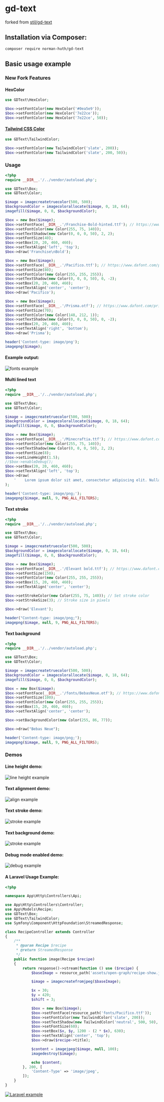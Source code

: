 # gd-text

forked from [stil/gd-text](https://github.com/stil/gd-text)

## Installation via Composer:

```bash
composer require norman-huth/gd-text
```

## Basic usage example

### New Fork Features

#### HexColor

```php
use GDText\HexColor;

$box->setFontColor(new HexColor('#0ea5e9'));
$box->setFontColor(new HexColor('7e22ce'));
$box->setFontColor(new HexColor('7e22ce', 50));
```

#### [Tailwind CSS Color](https://tailwindcss.com/docs/customizing-colors)

```php
use GDText\TailwindColor;

$box->setFontColor(new TailwindColor('slate', 200));
$box->setFontColor(new TailwindColor('slate', 200, 50));
```

### Usage

```php
<?php
require __DIR__.'/../vendor/autoload.php';

use GDText\Box;
use GDText\Color;

$image = imagecreatetruecolor(500, 500);
$backgroundColor = imagecolorallocate($image, 0, 18, 64);
imagefill($image, 0, 0, $backgroundColor);

$box = new Box($image);
$box->setFontFace(__DIR__.'/Franchise-Bold-hinted.ttf'); // https://www.dafont.com/franchise.font
$box->setFontColor(new Color(255, 75, 140));
$box->setTextShadow(new Color(0, 0, 0, 50), 2, 2);
$box->setFontSize(40);
$box->setBox(20, 20, 460, 460);
$box->setTextAlign('left', 'top');
$box->draw('Franchise\nBold');

$box = new Box($image);
$box->setFontFace(__DIR__.'/Pacifico.ttf'); // https://www.dafont.com/pacifico.font
$box->setFontSize(80);
$box->setFontColor(new Color(255, 255, 255));
$box->setTextShadow(new Color(0, 0, 0, 50), 0, -2);
$box->setBox(20, 20, 460, 460);
$box->setTextAlign('center', 'center');
$box->draw('Pacifico');

$box = new Box($image);
$box->setFontFace(__DIR__.'/Prisma.otf'); // https://www.dafont.com/prisma.font
$box->setFontSize(70);
$box->setFontColor(new Color(148, 212, 1));
$box->setTextShadow(new Color(0, 0, 0, 50), 0, -2);
$box->setBox(20, 20, 460, 460);
$box->setTextAlign('right', 'bottom');
$box->draw('Prisma');

header('Content-type: image/png');
imagepng($image);
```

#### Example output:

![fonts example](https://raw.githubusercontent.com/Muetze42/gd-text/main/examples/fonts.png)

#### Multi lined text

```php
<?php
require __DIR__.'/../vendor/autoload.php';

use GDText\Box;
use GDText\Color;

$image = imagecreatetruecolor(500, 500);
$backgroundColor = imagecolorallocate($image, 0, 18, 64);
imagefill($image, 0, 0, $backgroundColor);

$box = new Box($image);
$box->setFontFace(__DIR__.'/Minecraftia.ttf'); // https://www.dafont.com/minecraftia.font
$box->setFontColor(new Color(255, 75, 140));
$box->setTextShadow(new Color(0, 0, 0, 50), 2, 2);
$box->setFontSize(8);
$box->setLineHeight(1.5);
//$box->enableDebug();
$box->setBox(20, 20, 460, 460);
$box->setTextAlign('left', 'top');
$box->draw(
    '    Lorem ipsum dolor sit amet, consectetur adipiscing elit. Nulla eleifend congue auctor. Nullam eget blandit magna. Fusce posuere lacus at orci blandit auctor. Aliquam erat volutpat. Cras pharetra aliquet leo. Cras tristique tellus sit amet vestibulum ullamcorper. Aenean quam erat, ullamcorper quis blandit id, sollicitudin lobortis orci. In non varius metus. Aenean varius porttitor augue, sit amet suscipit est posuere a. In mi leo, fermentum nec diam ut, lacinia laoreet enim. Fusce augue justo, tristique at elit ultricies, tincidunt bibendum erat.\n\n    Aenean feugiat dignissim dui non scelerisque. Cras vitae rhoncus sapien. Suspendisse sed ante elit. Duis id dolor metus. Vivamus congue metus nunc, ut consequat arcu dapibus vel. Ut sed ipsum sollicitudin, rutrum quam ac, fringilla risus. Phasellus non tincidunt leo, sodales venenatis nisl. Duis lorem odio, porta quis laoreet ut, tristique a justo. Morbi dictum dictum est ut facilisis. Duis suscipit sem ligula, at commodo risus pulvinar vehicula. Sed quis quam ac quam scelerisque dapibus id non justo. Sed mollis enim id neque tempus, a congue nulla blandit. Aliquam congue convallis lacinia. Aliquam commodo eleifend nisl a consectetur.\n\n    Maecenas sem nisl, adipiscing nec ante sed, sodales facilisis lectus. Pellentesque habitant morbi tristique senectus et netus et malesuada fames ac turpis egestas. Ut bibendum malesuada ipsum eget vestibulum. Pellentesque interdum tempor libero eu sagittis. Suspendisse luctus nisi ante, eget tempus erat tristique sed. Duis nec pretium velit. Praesent ornare, tortor non sagittis sollicitudin, dolor quam scelerisque risus, eu consequat magna tellus id diam. Fusce auctor ultricies arcu, vel ullamcorper dui condimentum nec. Maecenas tempus, odio non ullamcorper dignissim, tellus eros elementum turpis, quis luctus ante libero et nisi.\n\n    Phasellus sed mauris vel lorem tristique tempor. Pellentesque ornare purus quis ullamcorper fermentum. Curabitur tortor mauris, semper ut erat vitae, venenatis congue eros. Ut imperdiet arcu risus, id dapibus lacus bibendum posuere. Etiam ac volutpat lectus. Vivamus in magna accumsan, dictum erat in, vehicula sem. Donec elementum lacinia fringilla. Vivamus luctus felis quis sollicitudin eleifend. Sed elementum, mi et interdum facilisis, nunc eros suscipit leo, eget convallis arcu nunc eget lectus. Quisque bibendum urna sit amet varius aliquam. In mollis ante sit amet luctus tincidunt.'
);

header('Content-type: image/png;');
imagepng($image, null, 9, PNG_ALL_FILTERS);
```

#### Text stroke

```php
<?php
require __DIR__.'/../vendor/autoload.php';

use GDText\Box;
use GDText\Color;

$image = imagecreatetruecolor(500, 500);
$backgroundColor = imagecolorallocate($image, 0, 18, 64);
imagefill($image, 0, 0, $backgroundColor);

$box = new Box($image);
$box->setFontFace(__DIR__.'/Elevant bold.ttf'); // https://www.dafont.com/elevant-by-pelash.font
$box->setFontSize(150);
$box->setFontColor(new Color(255, 255, 255));
$box->setBox(15, 20, 460, 460);
$box->setTextAlign('center', 'center');

$box->setStrokeColor(new Color(255, 75, 140)); // Set stroke color
$box->setStrokeSize(3); // Stroke size in pixels

$box->draw('Elevant');

header("Content-type: image/png;");
imagepng($image, null, 9, PNG_ALL_FILTERS);
```

#### Text background

```php
<?php
require __DIR__.'/../vendor/autoload.php';

use GDText\Box;
use GDText\Color;

$image = imagecreatetruecolor(500, 500);
$backgroundColor = imagecolorallocate($image, 0, 18, 64);
imagefill($image, 0, 0, $backgroundColor);

$box = new Box($image);
$box->setFontFace(__DIR__.'/fonts/BebasNeue.otf'); // https://www.dafont.com/elevant-by-pelash.font
$box->setFontSize(100);
$box->setFontColor(new Color(255, 255, 255));
$box->setBox(15, 20, 460, 460);
$box->setTextAlign('center', 'center');

$box->setBackgroundColor(new Color(255, 86, 77));

$box->draw("Bebas Neue");

header('Content-type: image/png;');
imagepng($image, null, 9, PNG_ALL_FILTERS);
```

### Demos

#### Line height demo:

![line height example](https://raw.githubusercontent.com/Muetze42/gd-text/main/examples/lineheight.gif)

#### Text alignment demo:

![align example](https://raw.githubusercontent.com/Muetze42/gd-text/main/examples/alignment.gif)

#### Text stroke demo:

![stroke example](https://raw.githubusercontent.com/Muetze42/gd-text/main/examples/stroke.gif)

#### Text background demo:

![stroke example](https://raw.githubusercontent.com/Muetze42/gd-text/main/examples/background.gif)

#### Debug mode enabled demo:

![debug example](https://raw.githubusercontent.com/Muetze42/gd-text/main/examples/debug.png)

#### A Laravel Usage Example:

```php
<?php

namespace App\Http\Controllers\Api;

use App\Http\Controllers\Controller;
use App\Models\Recipe;
use GDText\Box;
use GDText\TailwindColor;
use Symfony\Component\HttpFoundation\StreamedResponse;

class RecipeController extends Controller
{
    /**
     * @param Recipe $recipe
     * @return StreamedResponse
     */
    public function image(Recipe $recipe)
    {
        return response()->stream(function () use ($recipe) {
            $baseImage = resource_path('assets/open-graph/recipe-show.jpg');        // 1200 x 630

            $image = imagecreatefromjpeg($baseImage);

            $x = 30;
            $y = 420;
            $shift = 3;

            $box = new Box($image);
            $box->setFontFace(resource_path('fonts/Pacifico.ttf'));
            $box->setFontColor(new TailwindColor('slate', 200));
            $box->setTextShadow(new TailwindColor('neutral', 500, 50), $shift, $shift);
            $box->setFontSize(60);
            $box->setBox($x, $y, 1200 - (2 * $x), 630);
            $box->setTextAlign('center', 'top');
            $box->draw($recipe->title);

            $content = imagejpeg($image, null, 100);
            imagedestroy($image);

            echo $content;
        }, 200, [
            'Content-Type' => 'image/jpeg',
        ]);
    }
}
```

[![Laravel example](https://raw.githubusercontent.com/Muetze42/gd-text/main/examples/laravel.jpg)](https://halexa.tv/)
